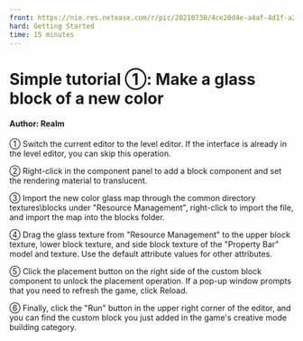 ```yaml
--- 
front: https://nie.res.netease.com/r/pic/20210730/4ce20d4e-a4af-4d1f-a28a-036b122f1802.png 
hard: Getting Started 
time: 15 minutes 
--- 
```

# Simple tutorial ①: Make a glass block of a new color 
#### Author: Realm 

① Switch the current editor to the level editor. If the interface is already in the level editor, you can skip this operation. 

② Right-click in the component panel to add a block component and set the rendering material to translucent. 

③ Import the new color glass map through the common directory textures\blocks under "Resource Management", right-click to import the file, and import the map into the blocks folder. 

④ Drag the glass texture from "Resource Management" to the upper block texture, lower block texture, and side block texture of the "Property Bar" model and texture. Use the default attribute values for other attributes. 

⑤ Click the placement button on the right side of the custom block component to unlock the placement operation. If a pop-up window prompts that you need to refresh the game, click Reload. 

⑥ Finally, click the "Run" button in the upper right corner of the editor, and you can find the custom block you just added in the game's creative mode building category.